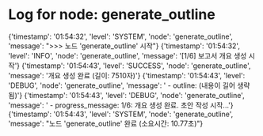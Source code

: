 # Log for node: generate_outline

{'timestamp': '01:54:32', 'level': 'SYSTEM', 'node': 'generate_outline', 'message': ">>> 노드 'generate_outline' 시작"}
{'timestamp': '01:54:32', 'level': 'INFO', 'node': 'generate_outline', 'message': '[1/6] 보고서 개요 생성 시작'}
{'timestamp': '01:54:43', 'level': 'SUCCESS', 'node': 'generate_outline', 'message': '개요 생성 완료 (길이: 7510자)'}
{'timestamp': '01:54:43', 'level': 'DEBUG', 'node': 'generate_outline', 'message': '  - outline: (내용이 길어 생략됨)'}
{'timestamp': '01:54:43', 'level': 'DEBUG', 'node': 'generate_outline', 'message': '  - progress_message: 1/6: 개요 생성 완료. 초안 작성 시작...'}
{'timestamp': '01:54:43', 'level': 'SYSTEM', 'node': 'generate_outline', 'message': "노드 'generate_outline' 완료 (소요시간: 10.77초)"}